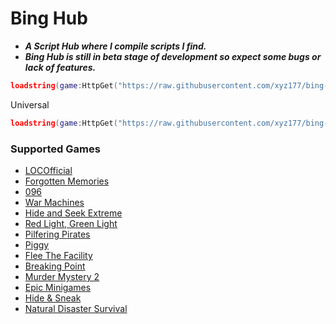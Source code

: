 # Bing Hub

- ***A Script Hub where I compile scripts I find.***
- ***Bing Hub is still in beta stage of development so expect some bugs or lack of features.***

```lua
loadstring(game:HttpGet("https://raw.githubusercontent.com/xyz177/bing-hub/main/Loader.lua"))()
```

Universal
```lua
loadstring(game:HttpGet("https://raw.githubusercontent.com/xyz177/bing-hub/main/Universal.lua"))()
```

### Supported Games
- [LOCOfficial](https://www.roblox.com/games/8571687919/)
- [Forgotten Memories](https://www.roblox.com/games/8482713490/)
- [096](https://www.roblox.com/games/12017032683/)
- [War Machines](https://www.roblox.com/games/12828227139/)
- [Hide and Seek Extreme](https://www.roblox.com/games/205224386/)
- [Red Light, Green Light](https://www.roblox.com/games/7540891731/)
- [Pilfering Pirates](https://www.roblox.com/games/6104994594/)
- [Piggy](https://www.roblox.com/games/4623386862/)
- [Flee The Facility](https://www.roblox.com/games/893973440/)
- [Breaking Point](https://www.roblox.com/games/648362523/)
- [Murder Mystery 2](https://www.roblox.com/games/142823291/)
- [Epic Minigames](https://www.roblox.com/games/277751860)
- [Hide & Sneak](https://www.roblox.com/games/13157638696/)
- [Natural Disaster Survival](https://www.roblox.com/games/189707/)
